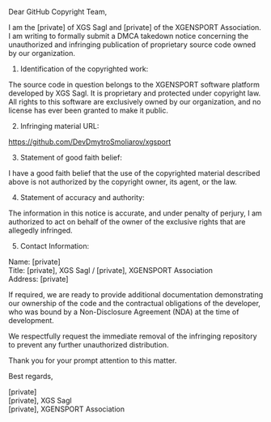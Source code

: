 Dear GitHub Copyright Team,

I am the [private] of XGS Sagl and [private] of the XGENSPORT Association. I am writing to formally submit a DMCA takedown notice concerning the unauthorized and infringing publication of proprietary source code owned by our organization.

1. Identification of the copyrighted work:

The source code in question belongs to the XGENSPORT software platform developed by XGS Sagl. It is proprietary and protected under copyright law. All rights to this software are exclusively owned by our organization, and no license has ever been granted to make it public.

2. Infringing material URL:

https://github.com/DevDmytroSmoliarov/xgsport

3. Statement of good faith belief:

I have a good faith belief that the use of the copyrighted material described above is not authorized by the copyright owner, its agent, or the law.

4. Statement of accuracy and authority:

The information in this notice is accurate, and under penalty of perjury, I am authorized to act on behalf of the owner of the exclusive rights that are allegedly infringed.

5. Contact Information:

Name: [private]  
Title: [private], XGS Sagl / [private], XGENSPORT Association  
Address: [private]


If required, we are ready to provide additional documentation demonstrating our ownership of the code and the contractual obligations of the developer, who was bound by a Non-Disclosure Agreement (NDA) at the time of development.

We respectfully request the immediate removal of the infringing repository to prevent any further unauthorized distribution.

Thank you for your prompt attention to this matter.

Best regards,

[private]  
[private], XGS Sagl  
[private], XGENSPORT Association
